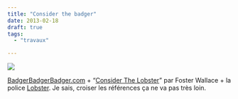 ```yaml
---
title: "Consider the badger"
date: 2013-02-18
draft: true
tags:
  - "travaux"

---
```


![](/assets/images/tumblr_miepri6uTI1s2ha81o1_r1_400.png)

[BadgerBadgerBadger.com](http://www.badgerbadgerbadger.com/) + “[Consider The Lobster](http://en.wikipedia.org/wiki/Consider_the_Lobster)” par Foster Wallace + la police [Lobster](http://www.dafont.com/fr/lobster.font). Je sais, croiser les références ça ne va pas très loin.

